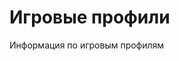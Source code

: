 # Игровые профили

Информация по игровым профилям

[](profiles-create.md)

[](profiles-download.md)

[](profiles-add-files.md)